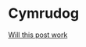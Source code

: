 # Cymrudog

[Will this post work](https://stuartdovey.github.io/Cymrudog/posts/2023-01-06-let-it-go.md)
